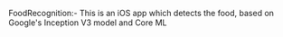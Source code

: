 FoodRecognition:-
This is an iOS app which detects the food, based on Google's Inception V3 model and Core ML
